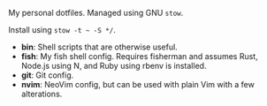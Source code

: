 My personal dotfiles. Managed using GNU `stow`. 

Install using `stow -t ~ -S */`.

- __bin__: Shell scripts that are otherwise useful.
- __fish__: My fish shell config. Requires fisherman and assumes Rust, Node.js
  using N, and Ruby using rbenv is installed.
- __git__: Git config.
- __nvim__: NeoVim config, but can be used with plain Vim with a few
  alterations.
